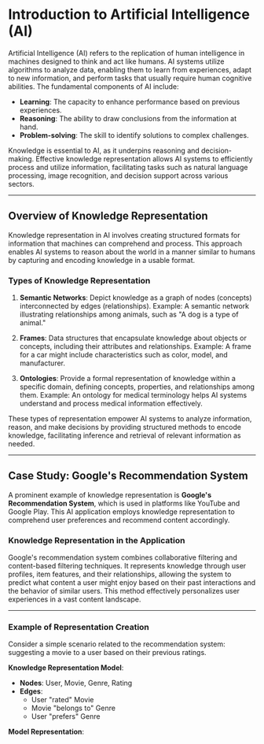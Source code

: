 # Introduction to Artificial Intelligence (AI)

Artificial Intelligence (AI) refers to the replication of human intelligence in machines designed to think and act like humans. AI systems utilize algorithms to analyze data, enabling them to learn from experiences, adapt to new information, and perform tasks that usually require human cognitive abilities. The fundamental components of AI include:

- **Learning**: The capacity to enhance performance based on previous experiences.
- **Reasoning**: The ability to draw conclusions from the information at hand.
- **Problem-solving**: The skill to identify solutions to complex challenges.

Knowledge is essential to AI, as it underpins reasoning and decision-making. Effective knowledge representation allows AI systems to efficiently process and utilize information, facilitating tasks such as natural language processing, image recognition, and decision support across various sectors.

---

## Overview of Knowledge Representation

Knowledge representation in AI involves creating structured formats for information that machines can comprehend and process. This approach enables AI systems to reason about the world in a manner similar to humans by capturing and encoding knowledge in a usable format.

### Types of Knowledge Representation

1. **Semantic Networks**: Depict knowledge as a graph of nodes (concepts) interconnected by edges (relationships). Example: A semantic network illustrating relationships among animals, such as "A dog is a type of animal."
   
2. **Frames**: Data structures that encapsulate knowledge about objects or concepts, including their attributes and relationships. Example: A frame for a car might include characteristics such as color, model, and manufacturer.
   
3. **Ontologies**: Provide a formal representation of knowledge within a specific domain, defining concepts, properties, and relationships among them. Example: An ontology for medical terminology helps AI systems understand and process medical information effectively.

These types of representation empower AI systems to analyze information, reason, and make decisions by providing structured methods to encode knowledge, facilitating inference and retrieval of relevant information as needed.

---

## Case Study: Google's Recommendation System

A prominent example of knowledge representation is **Google's Recommendation System**, which is used in platforms like YouTube and Google Play. This AI application employs knowledge representation to comprehend user preferences and recommend content accordingly.

### Knowledge Representation in the Application

Google's recommendation system combines collaborative filtering and content-based filtering techniques. It represents knowledge through user profiles, item features, and their relationships, allowing the system to predict what content a user might enjoy based on their past interactions and the behavior of similar users. This method effectively personalizes user experiences in a vast content landscape.

---

### Example of Representation Creation

Consider a simple scenario related to the recommendation system: suggesting a movie to a user based on their previous ratings.

**Knowledge Representation Model**:

- **Nodes**: User, Movie, Genre, Rating
- **Edges**:
  - User "rated" Movie
  - Movie "belongs to" Genre
  - User "prefers" Genre

**Model Representation**:

